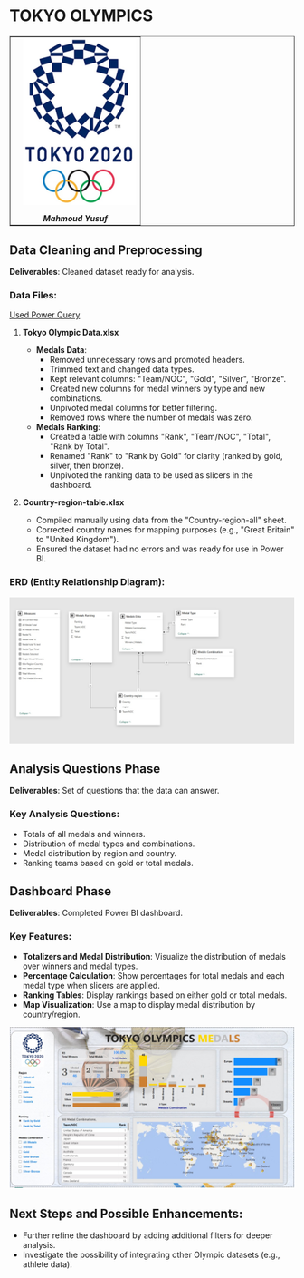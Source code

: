 # TOKYO OLYMPICS

<table border="1" style="border-collapse: collapse; width: 100%;">
  <td>
      <img src="media/4.jpg" alt="Project Image" width="200" style="float: right; margin-left: 15px; margin-bottom: 15px;" />
      <div style="text-align: center; margin-top: 10px; font-weight: bold;"><em> Mahmoud Yusuf</em></div>
    </td>
</table>

## Data Cleaning and Preprocessing

**Deliverables**: Cleaned dataset ready for analysis.

### Data Files:
[Used Power Query](./Scripts/Power-Query-M-scripts.md)
1. **Tokyo Olympic Data.xlsx**
   - **Medals Data**:
     - Removed unnecessary rows and promoted headers.
     - Trimmed text and changed data types.
     - Kept relevant columns: "Team/NOC", "Gold", "Silver", "Bronze".
     - Created new columns for medal winners by type and new combinations.
     - Unpivoted medal columns for better filtering.
     - Removed rows where the number of medals was zero.
   - **Medals Ranking**:
     - Created a table with columns "Rank", "Team/NOC", "Total", "Rank by Total".
     - Renamed "Rank" to "Rank by Gold" for clarity (ranked by gold, silver, then bronze).
     - Unpivoted the ranking data to be used as slicers in the dashboard.

2. **Country-region-table.xlsx**
   - Compiled manually using data from the "Country-region-all" sheet.
   - Corrected country names for mapping purposes (e.g., "Great Britain" to "United Kingdom").
   - Ensured the dataset had no errors and was ready for use in Power BI.

### ERD (Entity Relationship Diagram):
![ERD](media/TokyoERD.jpg)

## Analysis Questions Phase

**Deliverables**: Set of questions that the data can answer.

### Key Analysis Questions:
- Totals of all medals and winners.
- Distribution of medal types and combinations.
- Medal distribution by region and country.
- Ranking teams based on gold or total medals.

## Dashboard Phase

**Deliverables**: Completed Power BI dashboard.

### Key Features:
- **Totalizers and Medal Distribution**: Visualize the distribution of medals over winners and medal types.
- **Percentage Calculation**: Show percentages for total medals and each medal type when slicers are applied.
- **Ranking Tables**: Display rankings based on either gold or total medals.
- **Map Visualization**: Use a map to display medal distribution by country/region.

![Dashboard](media/TOKYO-OLYMPICS.jpg)

## Next Steps and Possible Enhancements:
- Further refine the dashboard by adding additional filters for deeper analysis.
- Investigate the possibility of integrating other Olympic datasets (e.g., athlete data).
